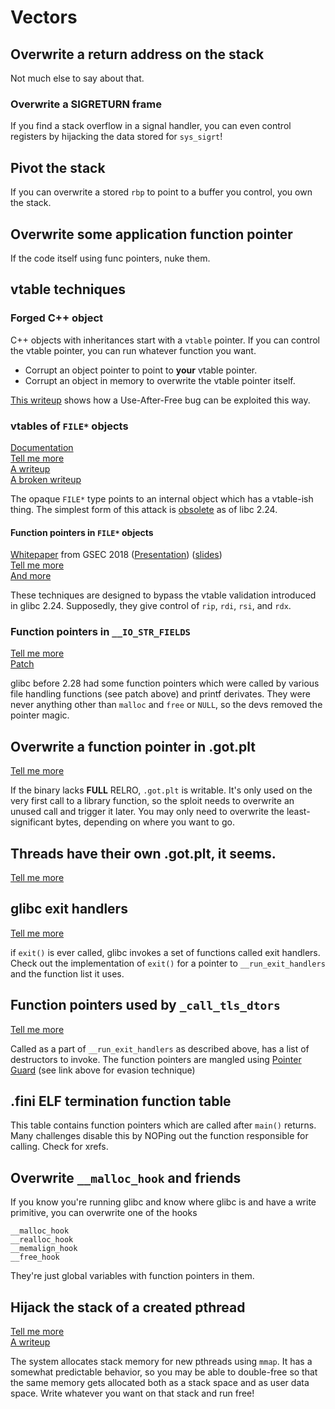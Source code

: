 # Vectors

## Overwrite a return address on the stack

Not much else to say about that.

### Overwrite a SIGRETURN frame

If you find a stack overflow in a signal handler, you can even control registers by hijacking the data stored for `sys_sigrt`!

## Pivot the stack

If you can overwrite a stored `rbp` to point to a buffer you control, you own the stack.

## Overwrite some application function pointer

If the code itself using func pointers, nuke them.

## vtable techniques

### Forged C++ object

C++ objects with inheritances start with a `vtable` pointer. If you can control the vtable pointer, you can run whatever function you want.

* Corrupt an object pointer to point to **your** vtable pointer.
* Corrupt an object in memory to overwrite the vtable pointer itself.

[This writeup](https://gist.github.com/farazsth98/19cc2268311e248502168b1eb52502f9) shows how a Use-After-Free bug can be exploited this way.

### vtables of `FILE*` objects

[Documentation](https://sourceware.org/glibc/wiki/LibioVtables)  
[Tell me more](https://github.com/mehQQ/public_writeup/tree/master/0ctf2017/engineOnline)  
[A writeup](https://ctftime.org/writeup/18765)  
[A broken writeup](https://blog.jsec.xyz/ctf-write-up/2021/01/03/TetCTF-babyformat-write-up.html)

The opaque `FILE*` type points to an internal object which has a vtable-ish thing. The simplest form of this attack is [obsolete](https://seb-sec.github.io/2020/04/29/file_exploitation.html) as of libc 2.24.

#### Function pointers in `FILE*` objects

[Whitepaper](https://gsec.hitb.org/materials/sg2018/WHITEPAPERS/FILE%20Structures%20-%20Another%20Binary%20Exploitation%20Technique%20-%20An-Jie%20Yang.pdf) from GSEC 2018 \([Presentation](https://gsec.hitb.org/sg2018/sessions/file-structures-another-binary-exploitation-technique/)\) \([slides](https://www.slideshare.net/AngelBoy1/play-with-file-structure-yet-another-binary-exploit-technique)\)  
[Tell me more](https://dhavalkapil.com/blogs/FILE-Structure-Exploitation/)  
[And more](https://seb-sec.github.io/2020/04/29/file_exploitation.html)  
  
These techniques are designed to bypass the vtable validation introduced in glibc 2.24. Supposedly, they give control of `rip`, `rdi`, `rsi`, and `rdx`.

### Function pointers in `__IO_STR_FIELDS`

[Tell me more](https://sourceware.org/bugzilla/show_bug.cgi?id=23236)  
[Patch](https://github.com/bminor/glibc/commit/4e8a6346cd3da2d88bbad745a1769260d36f2783#diff-379a18f5e20efd52728e4cff64ba0f11a3b17e80f935902205e073e0b0baa141)

glibc before 2.28 had some function pointers which were called by various file handling functions \(see patch above\) and printf derivates. They were never anything other than `malloc` and `free` or `NULL`, so the devs removed the pointer magic.

## Overwrite a function pointer in .got.plt

[Tell me more](https://systemoverlord.com/2017/03/19/got-and-plt-for-pwning.html)

If the binary lacks **FULL** RELRO, `.got.plt` is writable. It's only used on the very first call to a library function, so the sploit needs to overwrite an unused call and trigger it later. You may only need to overwrite the least-significant bytes, depending on where you want to go.

## Threads have their own .got.plt, it seems.

[Tell me more](https://ctftime.org/writeup/18768)

## glibc exit handlers

[Tell me more](https://m101.github.io/binholic/2017/05/20/notes-on-abusing-exit-handlers.html)

if `exit()` is ever called, glibc invokes a set of functions called exit handlers. Check out the implementation of `exit()` for a pointer to `__run_exit_handlers` and the function list it uses.

## Function pointers used by `_call_tls_dtors`

[Tell me more](https://m101.github.io/binholic/2017/05/20/notes-on-abusing-exit-handlers.html)

Called as a part of `__run_exit_handlers` as described above, has a list of destructors to invoke. The function pointers are mangled using [Pointer Guard](https://sourceware.org/glibc/wiki/PointerEncryption) \(see link above for evasion technique\)

## .fini ELF termination function table

This table contains function pointers which are called after `main()` returns. Many challenges disable this by NOPing out the function responsible for calling. Check for xrefs.

## Overwrite `__malloc_hook` and friends

If you know you're running glibc and know where glibc is and have a write primitive, you can overwrite one of the hooks

```text
__malloc_hook
__realloc_hook
__memalign_hook
__free_hook
```

They're just global variables with function pointers in them.

## Hijack the stack of a created pthread

[Tell me more](http://tukan.farm/2016/07/27/munmap-madness/)  
[A writeup](https://blog.dragonsector.pl/2017/03/0ctf-2017-uploadcenter-pwn-523.html)

The system allocates stack memory for new pthreads using `mmap`. It has a somewhat predictable behavior, so you may be able to double-free so that the same memory gets allocated both as a stack space and as user data space. Write whatever you want on that stack and run free!

